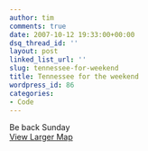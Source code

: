 ```yaml
---
author: tim
comments: true
date: 2007-10-12 19:33:00+00:00
dsq_thread_id: ''
layout: post
linked_list_url: ''
slug: tennessee-for-weekend
title: Tennessee for the weekend
wordpress_id: 86
categories:
- Code
---
```


Be back Sunday  
[View Larger Map](http://maps.google.com/maps?f=q&hl=en&geocode=&time=&date=&ttype=&q=tennessee&ie=UTF8&ll=37.857507,-84.902344&spn=11.960026,20.566406&z=6&iwloc=addr&om=1&source=embed)

